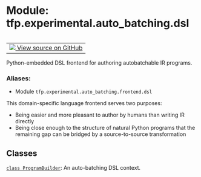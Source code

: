 <div itemscope itemtype="http://developers.google.com/ReferenceObject">
<meta itemprop="name" content="tfp.experimental.auto_batching.dsl" />
<meta itemprop="path" content="Stable" />
</div>

# Module: tfp.experimental.auto_batching.dsl


<table class="tfo-notebook-buttons tfo-api" align="left">

<td>
  <a target="_blank" href="https://github.com/tensorflow/probability/blob/master/tensorflow_probability/python/experimental/auto_batching/dsl.py">
    <img src="https://www.tensorflow.org/images/GitHub-Mark-32px.png" />
    View source on GitHub
  </a>
</td></table>



Python-embedded DSL frontend for authoring autobatchable IR programs.

### Aliases:

* Module `tfp.experimental.auto_batching.frontend.dsl`


<!-- Placeholder for "Used in" -->

This domain-specific language frontend serves two purposes:
- Being easier and more pleasant to author by humans than writing IR directly
- Being close enough to the structure of natural Python programs that
  the remaining gap can be bridged by a source-to-source transformation

## Classes

[`class ProgramBuilder`](../../../tfp/experimental/auto_batching/dsl/ProgramBuilder.md): An auto-batching DSL context.


